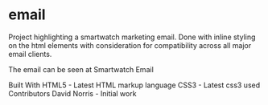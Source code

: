 # email
Project highlighting a smartwatch marketing email. Done with inline styling on the html elements with consideration for compatibility across all major email clients.

The email can be seen at Smartwatch Email

Built With
HTML5 - Latest HTML markup language
CSS3 - Latest css3 used
Contributors
David Norris - Initial work
